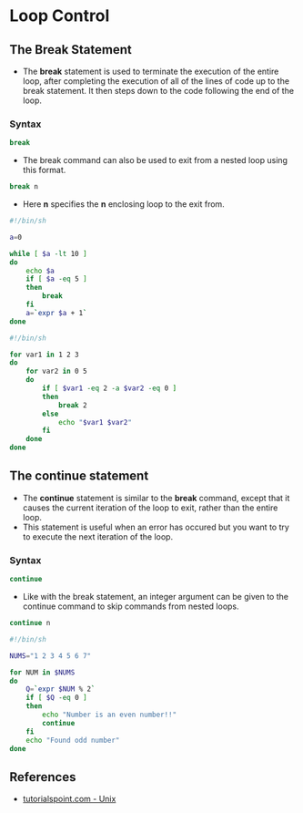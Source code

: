 # Loop Control

## The Break Statement

- The **break** statement is used to terminate the execution of the entire loop, after completing the execution of all of the lines of code up to the break statement. It then steps down to the code following the end of the loop.

### Syntax

```sh
break
```

- The break command can also be used to exit from a nested loop using this format.

```sh
break n
```

- Here **n** specifies the **n** enclosing loop to the exit from.

```sh
#!/bin/sh

a=0

while [ $a -lt 10 ]
do
	echo $a
	if [ $a -eq 5 ]
	then
		break
	fi
	a=`expr $a + 1`
done
```

```sh
#!/bin/sh

for var1 in 1 2 3
do
	for var2 in 0 5
	do
		if [ $var1 -eq 2 -a $var2 -eq 0 ]
		then
			break 2
		else
			echo "$var1 $var2"
		fi
	done
done
```

## The continue statement

- The **continue** statement is similar to the **break** command, except that it causes the current iteration of the loop to exit, rather than the entire loop.
- This statement is useful when an error has occured but you want to try to execute the next iteration of the loop.

### Syntax

```sh
continue
```

- Like with the break statement, an integer argument can be given to the continue command to skip commands from nested loops.

```sh
continue n
```

```sh
#!/bin/sh

NUMS="1 2 3 4 5 6 7"

for NUM in $NUMS
do
	Q=`expr $NUM % 2`
	if [ $Q -eq 0 ]
	then
		echo "Number is an even number!!"
		continue
	fi
	echo "Found odd number"
done
```

## References

- [tutorialspoint.com - Unix](https://www.tutorialspoint.com/unix/unix-shell-loops.htm)